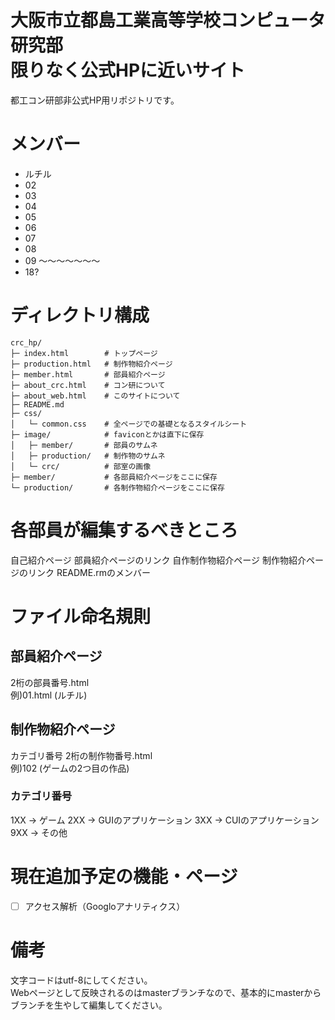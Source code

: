 # 大阪市立都島工業高等学校コンピュータ研究部<br>限りなく公式HPに近いサイト
都工コン研部非公式HP用リポジトリです。

# メンバー
- ルチル
- 02
- 03
- 04
- 05
- 06
- 07
- 08
- 09
～～～～～～～
- 18?

# ディレクトリ構成
```
crc_hp/
├─ index.html        # トップページ
├─ production.html   # 制作物紹介ページ
├─ member.html       # 部員紹介ページ
├─ about_crc.html    # コン研について
├─ about_web.html    # このサイトについて
├─ README.md
├─ css/
│   └─ common.css    # 全ページでの基礎となるスタイルシート
├─ image/            # faviconとかは直下に保存
│   ├─ member/       # 部員のサムネ
│   ├─ production/   # 制作物のサムネ
│   └─ crc/          # 部室の画像
├─ member/           # 各部員紹介ページをここに保存
└─ production/       # 各制作物紹介ページをここに保存
```

# 各部員が編集するべきところ
自己紹介ページ
部員紹介ページのリンク
自作制作物紹介ページ
制作物紹介ページのリンク
README.rmのメンバー

# ファイル命名規則
## 部員紹介ページ
2桁の部員番号.html<br>
例)01.html (ルチル)
## 制作物紹介ページ
カテゴリ番号 2桁の制作物番号.html<br>
例)102 (ゲームの2つ目の作品)
### カテゴリ番号
1XX -> ゲーム
2XX -> GUIのアプリケーション
3XX -> CUIのアプリケーション
9XX -> その他

# 現在追加予定の機能・ページ
- [ ] アクセス解析（Googloアナリティクス）

# 備考
文字コードはutf-8にしてください。<br>
Webページとして反映されるのはmasterブランチなので、基本的にmasterからブランチを生やして編集してください。<br>

